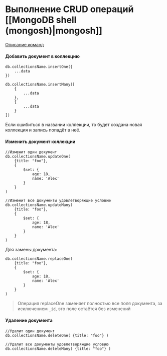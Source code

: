 # Выполнение CRUD операций [[MongoDB shell (mongosh)|mongosh]]

[Описание команд](https://www.mongodb.com/docs/mongodb-shell/crud/)

#### Добавить документ в коллекцию
```
db.collectionsName.insertOne({
	...data
})

db.collectionsName.insertMany([
	{
		...data
	},
	{
		...data
	}
])
```

Если ошибиться в названии коллекции, то будет создана новая коллекция и запись попадёт в неё.
#### Изменить документ коллекции
```
//Изменит один документ
db.collectionsName.updateOne(
	{title: "foo"},
	{
		$set: {
			age: 18,
			name: 'Alex'
		}
	}
)

//Изменит все документы удовлетворяющие условию
db.collectionsName.updateMany(
	{title: "foo"},
	{
		$set: {
			age: 18,
			name: 'Alex'
		}
	}
)
```

Для замены документа:
```
db.collectionsName.replaceOne(
	{title: "foo"},
	{
		$set: {
			age: 18,
			name: 'Alex'
		}
	}
)
```
>Операция replaceOne заменяет полностью все поля документа, за исключением `_id`, это поле остаётся без изменений
#### Удаление документа
```
//Удалит один документ
db.collectionsName.deleteOne( {title: "foo"} )

//Удалит все документы удовлетворяющие условию
db.collectionsName.deleteMany( {title: "foo"} )
```
